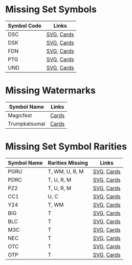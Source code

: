 # Missing Set Symbols
| Symbol Code | Links |
| ----------- | ----- |
| DSC | [SVG](https://svgs.scryfall.io/sets/dsc.svg), [Cards](https://scryfall.com/sets/dsc) |
| DSK | [SVG](https://svgs.scryfall.io/sets/dsk.svg), [Cards](https://scryfall.com/sets/dsk) |
| FDN | [SVG](https://svgs.scryfall.io/sets/fdn.svg), [Cards](https://scryfall.com/sets/fdn) |
| PTG | [SVG](https://svgs.scryfall.io/sets/ptg.svg), [Cards](https://scryfall.com/sets/ptg) |
| UND | [SVG](https://svgs.scryfall.io/sets/und.svg), [Cards](https://scryfall.com/sets/und) |

# Missing Watermarks
| Symbol Name | Links |
| ----------- | ----- |
| Magicfest | [Cards](https://api.scryfall.com/cards/search?q=watermark:magicfest) |
| Trumpkatsumai | [Cards](https://api.scryfall.com/cards/search?q=watermark:trumpkatsumai) |

# Missing Set Symbol Rarities
| Symbol Name | Rarities Missing | Links |
| ----------- | ---------------- | ----- |
| PGRU | T, WM, U, R, M | [SVG](https://svgs.scryfall.io/sets/pgru.svg), [Cards](https://scryfall.com/sets/pgru) |
| PDRC | T, U, R, M | [SVG](https://svgs.scryfall.io/sets/pdrc.svg), [Cards](https://scryfall.com/sets/pdrc) |
| PZ2 | T, U, R, M | [SVG](https://svgs.scryfall.io/sets/pz2.svg), [Cards](https://scryfall.com/sets/pz2) |
| CC1 | U, C | [SVG](https://svgs.scryfall.io/sets/cc1.svg), [Cards](https://scryfall.com/sets/cc1) |
| Y24 | T, WM | [SVG](https://svgs.scryfall.io/sets/y24.svg), [Cards](https://scryfall.com/sets/ywoe) |
| BIG | T | [SVG](https://svgs.scryfall.io/sets/big.svg), [Cards](https://scryfall.com/sets/tbig) |
| BLC | T | [SVG](https://svgs.scryfall.io/sets/blc.svg), [Cards](https://scryfall.com/sets/tblc) |
| M3C | T | [SVG](https://svgs.scryfall.io/sets/m3c.svg), [Cards](https://scryfall.com/sets/m3c) |
| NEC | T | [SVG](https://svgs.scryfall.io/sets/nec.svg), [Cards](https://scryfall.com/sets/nec) |
| OTC | T | [SVG](https://svgs.scryfall.io/sets/otc.svg), [Cards](https://scryfall.com/sets/otc) |
| OTP | T | [SVG](https://svgs.scryfall.io/sets/otp.svg), [Cards](https://scryfall.com/sets/otp) |
